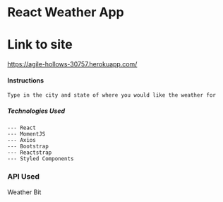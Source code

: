 # React Weather App

# Link to site
https://agile-hollows-30757.herokuapp.com/

#### Instructions
```
Type in the city and state of where you would like the weather for
```

##### Technologies Used
```
--- React
--- MomentJS
--- Axios
--- Bootstrap
--- Reactstrap
--- Styled Components
```

### API Used
Weather Bit